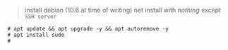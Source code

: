 > install debian (10.6 at time of writing) net install with *nothing* except `SSH server`
> 

```
# apt update && apt upgrade -y && apt autoremove -y
# apt install sudo
# 
```
